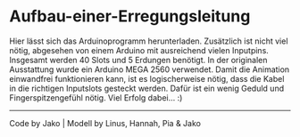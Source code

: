 # Aufbau-einer-Erregungsleitung

Hier lässt sich das Arduinoprogramm herunterladen.
Zusätzlich ist nicht viel nötig, abgesehen von einem Arduino mit ausreichend vielen Inputpins. Insgesamt werden 40 Slots und 5 Erdungen
benötigt.
In der originalen Ausstattung wurde ein Arduino MEGA 2560 verwendet.
Damit die Animation einwandfrei funktionieren kann, ist es logischerweise nötig, dass die Kabel in die richtigen Inputslots gesteckt
werden. Dafür ist ein wenig Geduld und Fingerspitzengefühl nötig. Viel Erfolg dabei... :)

---
Code by Jako              |             Modell by Linus, Hannah, Pia & Jako
